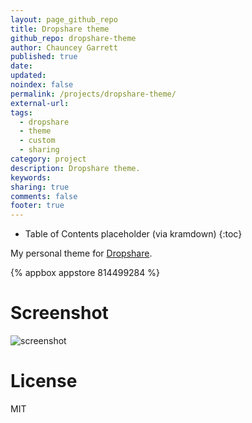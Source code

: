 ```yaml
---
layout: page_github_repo
title: Dropshare theme
github_repo: dropshare-theme
author: Chauncey Garrett
published: true
date:
updated:
noindex: false
permalink: /projects/dropshare-theme/
external-url:
tags:
  - dropshare
  - theme
  - custom
  - sharing
category: project
description: Dropshare theme.
keywords:
sharing: true
comments: false
footer: true
---
```


* Table of Contents placeholder (via kramdown)
{:toc}

My personal theme for [Dropshare](https://itunes.apple.com/app/dropshare/id814499284?ls=1&mt=12&at=10lKXh).

{% appbox appstore 814499284 %}

# Screenshot
![screenshot](screenshot.png)

# License
MIT
